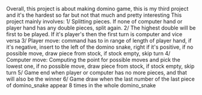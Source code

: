 Overall, this project is about making domino game, this is my third project and it's the hardest so far but not that much and pretty interesting
This project mainly involves:
1/ Splitting pieces. If none of computer hand or player hand has any double pieces, split again.
2/ The highest double will be first to be played. If it's player's then the first turn is computer and vice versa
3/ Player move: command has to in range of length of player hand, if it's negative, insert to the left of the domino snake, right if it's positive, if no possible move, draw piece from stock, if stock empty, skip turn
4/ Computer move: Computing the point for possible moves and pick the lowest one, if no possible move, draw piece from stock, if stock empty, skip turn
5/ Game end when player or computer has no more pieces, and that will also be the winner
6/ Game draw when the last number of the last piece of domino_snake appear 8 times in the whole domino_snake
